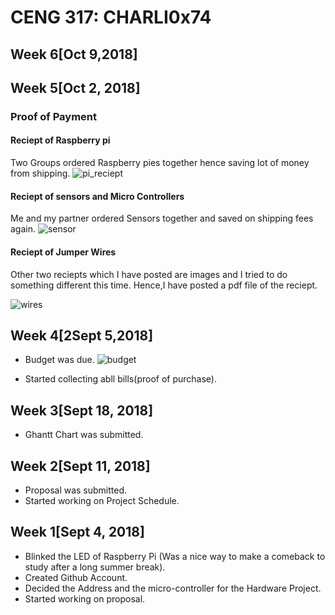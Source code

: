 # CENG 317: CHARLI0x74
## Week 6[Oct 9,2018]

## Week 5[Oct 2, 2018]
### Proof of Payment
#### Reciept of Raspberry pi
Two Groups ordered Raspberry pies together hence saving lot of money from shipping. 
![pi_reciept](https://user-images.githubusercontent.com/43182173/46379432-c5acbd80-c66c-11e8-98d9-2182ad8b64ab.png)
#### Reciept of sensors and Micro Controllers
Me and my partner ordered Sensors together and saved on shipping fees again.
![sensor](https://user-images.githubusercontent.com/43182173/46379808-0bb65100-c66e-11e8-95b5-0efd332a0af4.png)
#### Reciept of Jumper Wires
Other two reciepts which I have posted are images and I tried to do something different this time. Hence,I have posted a pdf file of the reciept.


![wires](https://user-images.githubusercontent.com/43182173/46380395-1671e580-c670-11e8-922f-53fb4e339a4e.PNG)
## Week 4[2Sept 5,2018]
- Budget was due.
![budget](https://user-images.githubusercontent.com/43182173/48017764-29f3ee80-e0fd-11e8-8ee2-915e40812a6e.PNG)


- Started collecting abll bills(proof of purchase).
## Week 3[Sept 18, 2018]
- Ghantt Chart was submitted.

## Week 2[Sept 11, 2018]
- Proposal was submitted.  
- Started working on Project Schedule. 


## Week 1[Sept 4, 2018]
- Blinked the LED of Raspberry Pi (Was a nice way to make a comeback to study after a long summer break).<br/>
- Created Github Account.<br>
- Decided the Address and the micro-controller for the Hardware Project.  
- Started working on proposal.<br>






